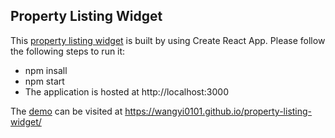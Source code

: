## Property Listing Widget

This [property listing widget](https://wangyi0101.github.io/property-listing-widget/) is built by using Create React App. Please follow the following steps to run it:

* npm insall
* npm start
* The application is hosted at http://localhost:3000

The [demo](https://wangyi0101.github.io/property-listing-widget/) can be visited at https://wangyi0101.github.io/property-listing-widget/